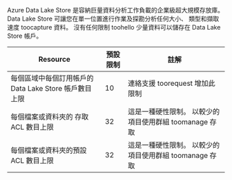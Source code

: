 Azure Data Lake Store 是容納巨量資料分析工作負載的企業級超大規模存放庫。 Data Lake Store 可讓您在單一位置進行作業及探勘分析任何大小、 類型和擷取速度 toocapture 資料。 沒有任何限制 toohello 少量資料可以儲存在 Data Lake Store 帳戶。

| **Resource** | **預設限制** | **註解** |
| --- | --- | --- |
| 每個區域中每個訂用帳戶的 Data Lake Store 帳戶數目上限 |10 | 連絡支援 toorequest 增加此限制 |
| 每個檔案或資料夾的 存取 ACL 數目上限 |32 | 這是一種硬性限制。 以較少的項目使用群組 toomanage 存取 |
| 每個檔案或資料夾的預設 ACL 數目上限 |32 | 這是一種硬性限制。 以較少的項目使用群組 toomanage 存取 |
